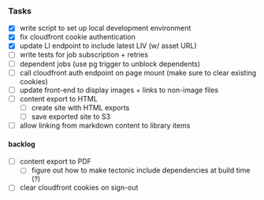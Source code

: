 ### Tasks

- [x] write script to set up local development environment
- [x] fix cloudfront cookie authentication
- [x] update LI endpoint to include latest LIV (w/ asset URL)
- [ ] write tests for job subscription + retries
- [ ] dependent jobs (use pg trigger to unblock dependents)
- [ ] call cloudfront auth endpoint on page mount (make sure to clear existing cookies)
- [ ] update front-end to display images + links to non-image files
- [ ] content export to HTML
    - [ ] create site with HTML exports
    - [ ] save exported site to S3
- [ ] allow linking from markdown content to library items

#### backlog

- [ ] content export to PDF
    - [ ] figure out how to make tectonic include dependencies at build time (?)
- [ ] clear cloudfront cookies on sign-out
